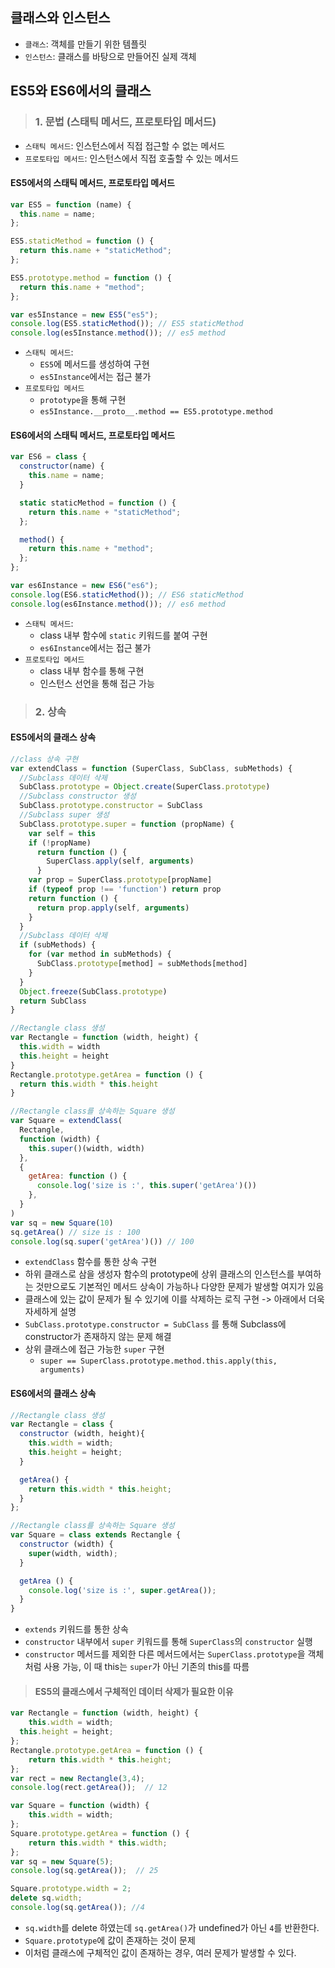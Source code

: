 <h2>클래스와 인스턴스</h2>

- `클래스`: 객체를 만들기 위한 템플릿
- `인스턴스`: 클래스를 바탕으로 만들어진 실제 객체

<h2>ES5와 ES6에서의 클래스</h2>

><h3>1. 문법 (스태틱 메서드, 프로토타입 메서드)</h3>

- `스태틱 메서드`: 인스턴스에서 직접 접근할 수 없는 메서드
- `프로토타입 메서드`: 인스턴스에서 직접 호출할 수 있는 메서드

<h4>ES5에서의 스태틱 메서드, 프로토타입 메서드</h4>

```js
var ES5 = function (name) {
  this.name = name;
};

ES5.staticMethod = function () {
  return this.name + "staticMethod";
};

ES5.prototype.method = function () {
  return this.name + "method";
};

var es5Instance = new ES5("es5");
console.log(ES5.staticMethod()); // ES5 staticMethod
console.log(es5Instance.method()); // es5 method
```

- `스태틱 메서드`: 
  - `ES5`에 메서드를 생성하여 구현
  - `es5Instance`에서는 접근 불가
- `프로토타입 메서드`
  - `prototype`을 통해 구현
  - `es5Instance.__proto__.method == ES5.prototype.method`

<h4>ES6에서의 스태틱 메서드, 프로토타입 메서드</h4>

```js
var ES6 = class {
  constructor(name) {
    this.name = name;
  }

  static staticMethod = function () {
    return this.name + "staticMethod";
  };

  method() {
    return this.name + "method";
  };
};

var es6Instance = new ES6("es6");
console.log(ES6.staticMethod()); // ES6 staticMethod
console.log(es6Instance.method()); // es6 method
```

- `스태틱 메서드`: 
  - class 내부 함수에 `static` 키워드를 붙여 구현
  - `es6Instance`에서는 접근 불가
- `프로토타입 메서드`
  - class 내부 함수를 통해 구현
  - 인스턴스 선언을 통해 접근 가능

><h3>2. 상속</h3>

<h4>ES5에서의 클래스 상속</h4>

```js
//class 상속 구현
var extendClass = function (SuperClass, SubClass, subMethods) {
  //Subclass 데이터 삭제
  SubClass.prototype = Object.create(SuperClass.prototype)
  //Subclass constructor 생성
  SubClass.prototype.constructor = SubClass
  //Subclass super 생성
  SubClass.prototype.super = function (propName) {
    var self = this
    if (!propName)
      return function () {
        SuperClass.apply(self, arguments)
      }
    var prop = SuperClass.prototype[propName]
    if (typeof prop !== 'function') return prop
    return function () {
      return prop.apply(self, arguments)
    }
  }
  //Subclass 데이터 삭제
  if (subMethods) {
    for (var method in subMethods) {
      SubClass.prototype[method] = subMethods[method]
    }
  }
  Object.freeze(SubClass.prototype)
  return SubClass
}

//Rectangle class 생성
var Rectangle = function (width, height) {
  this.width = width
  this.height = height
}
Rectangle.prototype.getArea = function () {
  return this.width * this.height
}

//Rectangle class를 상속하는 Square 생성
var Square = extendClass(
  Rectangle,
  function (width) {
    this.super()(width, width)
  },
  {
    getArea: function () {
      console.log('size is :', this.super('getArea')())
    },
  }
)
var sq = new Square(10)
sq.getArea() // size is : 100
console.log(sq.super('getArea')()) // 100
```

- `extendClass` 함수를 통한 상속 구현
- 하위 클래스로 삼을 생성자 함수의 prototype에 상위 클래스의 인스턴스를 부여하는 것만으로도 기본적인 메서드 상속이 가능하나 다양한 문제가 발생할 여지가 있음
- 클래스에 있는 값이 문제가 될 수 있기에 이를 삭제하는 로직 구현 -> 아래에서 더욱 자세하게 설명
- `SubClass.prototype.constructor = SubClass` 를 통해 Subclass에 constructor가 존재하지 않는 문제 해결
- 상위 클래스에 접근 가능한 `super` 구현
  - `super == SuperClass.prototype.method.this.apply(this, arguments)`

<h4>ES6에서의 클래스 상속</h4>

```js
//Rectangle class 생성
var Rectangle = class {
  constructor (width, height){
    this.width = width;
    this.height = height;
  }

  getArea() {
    return this.width * this.height;
  }
};

//Rectangle class를 상속하는 Square 생성
var Square = class extends Rectangle {
  constructor (width) {
    super(width, width);
  }

  getArea () {
    console.log('size is :', super.getArea());
  }
}
```

- `extends` 키워드를 통한 상속
- `constructor` 내부에서 `super` 키워드를 통해 `SuperClass`의 `constructor` 실행
- `constructor` 메서드를 제외한 다른 메서드에서는 `SuperClass.prototype`을 객체처럼 사용 가능, 이 때 this는 `super`가 아닌 기존의 this를 따름

><h4>ES5의 클래스에서 구체적인 데이터 삭제가 필요한 이유</h4>

```js
var Rectangle = function (width, height) {
	this.width = width;
  this.height = height;
};
Rectangle.prototype.getArea = function () {
	return this.width * this.height;
};
var rect = new Rectangle(3,4);
console.log(rect.getArea());  // 12

var Square = function (width) {
	this.width = width;
};
Square.prototype.getArea = function () {
	return this.width * this.width;
};
var sq = new Square(5);
console.log(sq.getArea());  // 25

Square.prototype.width = 2;
delete sq.width;
console.log(sq.getArea()); //4
```
- `sq.width`를 delete 하였는데 `sq.getArea()`가 undefined가 아닌 `4`를 반환한다.
- `Square.prototype`에 값이 존재하는 것이 문제
- 이처럼 클래스에 구체적인 값이 존재하는 경우, 여러 문제가 발생할 수 있다.